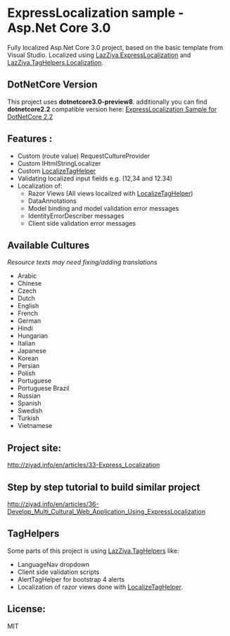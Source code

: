 # ExpressLocalization sample - Asp.Net Core 3.0
Fully localized Asp.Net Core 3.0 project, based on the basic template from Visual Studio.
Localized using [LazZiya.ExpressLocalization](1) and [LazZiya.TagHelpers.Localization](2).

## DotNetCore Version
This project uses **dotnetcore3.0-preview8**.
additionally you can find **dotnetcore2.2** compatible version here: [ExpressLocalization Sample for DotNetCore 2.2](https://github.com/LazZiya/ExpressLocalizationSample)

## Features :
 - Custom (route value) RequestCultureProvider
 - Custom IHtmlStringLocalizer
 - Custom [LocalizeTagHelper](2)
 - Validating localized input fields e.g. (12,34 and 12.34)
 - Localization of:
   - Razor Views (All views locailzed with [LocalizeTagHelper](2))
   - DataAnnotations
   - Model binding and model validation error messages
   - IdentityErrorDescriber messages
   - Client side validation error messages

 
## Available Cultures
_Resource texts may need fixing/adding translations_
 - Arabic
 - Chinese
 - Czech
 - Dutch
 - English
 - French
 - German
 - Hindi
 - Hungarian
 - Italian
 - Japanese
 - Korean
 - Persian
 - Polish
 - Portuguese
 - Portuguese Brazil
 - Russian
 - Spanish
 - Swedish
 - Turkish
 - Vietnamese

## Project site:
http://ziyad.info/en/articles/33-Express_Localization

## Step by step tutorial to build similar project
http://ziyad.info/en/articles/36-Develop_Multi_Cultural_Web_Application_Using_ExpressLocalization

## TagHelpers
Some parts of this project is using [LazZiya.TagHelpers](3) like:
 - LanguageNav dropdown
 - Client side validation scripts
 - AlertTagHelper for bootstrap 4 alerts
 - Localization of razor views done with [LocalizeTagHelper](2).

 
## License:
MIT

[1]: https://github.com/LazZiya/ExpressLocalization/tree/ExpressLocalizationCore3
[2]: https://github.com/LazZiya/TagHelpers.Localization/tree/TagHelpersLocalizationCore3
[3]: https://github.com/LazZiya/TagHelpers/tree/TagHelpersCore3
